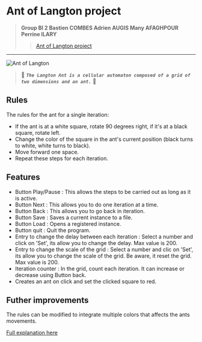 # **Ant of Langton project**
>**Group BI 2
Bastien COMBES
Adrien AUGIS
Many AFAGHPOUR
Perrine ILARY**
>>[Ant of Langton project](https://github.com/uvsq22104458/ant_of_langton_project)
------------------------------------------------------------------
![Ant of Langton](https://media4.giphy.com/media/y3bYxboJL1YL5k9biK/giphy.gif?cid=790b761173be56ccf2fc87cc6fc86b9eac1b91fa3199bbcf&rid=giphy.gif&ct=g 'Ant')

> 💠 ***```The Langton Ant is a cellular automaton composed of a grid of two dimensions and an ant.```*** 💠

## **Rules**
The rules for the ant for a single iteration:

* If the ant is at a white square, rotate 90 degrees right, if it's at a black square, rotate left.
* Change the color of the square in the ant's current position (black turns to white, white turns to black).
* Move forward one space.
* Repeat these steps for each iteration.

## **Features**
* Button Play/Pause : This allows the steps to be carried out as long as it is active.
* Button Next : This allows you to do one iteration at a time.
* Button Back : This allows you to go back in iteration.
* Button Save : Saves a current instance to a file.
* Button Load : Opens a registered instance.
* Button quit : Quit the program.
* Entry to change the delay between each iteration : Select a number and click on 'Set', its allow you to change the delay. Max value is 200.
* Entry to change the scale of the grid : Select a number and clic on 'Set', its allow you to change the scale of the grid. Be aware, it reset the grid. Max value is 200.
* Iteration counter : In the grid, count each iteration. It can increase or decrease using Button back.
* Creates an ant on click and set the clicked square to red.

## **Futher improvements**
The rules can be modified to integrate multiple colors that affects the ants movements.

[Full explanation here](http://www.thealmightyguru.com/Wiki/index.php?title=Langton%27s_ant#Additional_Rules)